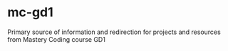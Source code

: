 # mc-gd1
Primary source of information and redirection for projects and resources from Mastery Coding course GD1
